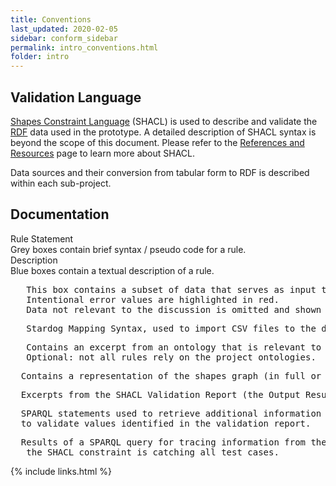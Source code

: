 ```yaml
---
title: Conventions
last_updated: 2020-02-05
sidebar: conform_sidebar
permalink: intro_conventions.html
folder: intro
---
```



## Validation Language
[Shapes Constraint Language](https://www.w3.org/TR/shacl/) (SHACL) is used to describe and validate the [RDF](https://www.w3.org/RDF/) data used in the prototype. A detailed description of SHACL syntax is beyond the scope of this document. Please refer to the [References and Resources](conform_references_and_resources.html) page to learn more about SHACL.

Data sources and their conversion from tabular form to RDF is described within each sub-project.

## Documentation

<div class='ruleState'>
  <div class='ruleState-header'>Rule Statement</div>
  Grey boxes contain brief syntax / pseudo code for a rule.
</div>

<div class='def'>
  <div class='def-header'>Description</div>
  Blue boxes contain a textual description of a rule.
</div>

<pre class="data">
   This box contains a subset of data that serves as input to test the shapes graph.
   Intentional error values are <font class='error'>highlighted in red.</font>
   Data not relevant to the discussion is omitted and shown as <font class='infoOmitted'>...</font>
</pre>

<pre class="sms">
   Stardog Mapping Syntax, used to import CSV files to the database.
</pre>

<pre class="owl">
   Contains an excerpt from an ontology that is relevant to the rule being described.
   Optional: not all rules rely on the project ontologies.
</pre>

<pre class="shacl">
  Contains a representation of the shapes graph (in full or in part).
</pre>

<pre class="report">
  Excerpts from the SHACL Validation Report (the Output Results graph.)
</pre>

<pre class="sparql">
  SPARQL statements used to retrieve additional information based on values identified in the report or
  to validate values identified in the validation report.
</pre>

<pre class="queryResult">
  Results of a SPARQL query for tracing information from the Report back to additional information or to verify
   the SHACL constraint is catching all test cases.
</pre>



{% include links.html %}

